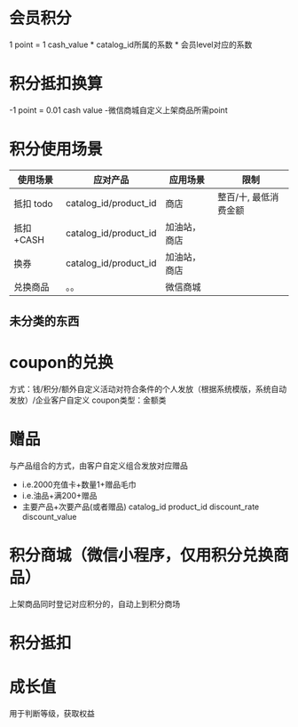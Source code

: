 # 会员积分
1 point = 1 cash_value * catalog_id所属的系数 * 会员level对应的系数

# 积分抵扣换算
-1 point = 0.01 cash value
-微信商城自定义上架商品所需point

# 积分使用场景


|使用场景|应对产品|应用场景|限制|
|-|-|-|-|
|抵扣 todo|catalog_id/product_id|商店|整百/十, 最低消费金额|
|抵扣+CASH|catalog_id/product_id|加油站，商店||
|换券|catalog_id/product_id|加油站，商店||
|兑换商品|。。|微信商城||



## 未分类的东西
# coupon的兑换
方式：钱/积分/额外自定义活动对符合条件的个人发放（根据系统模版，系统自动发放）/企业客户自定义
coupon类型：金额类

# 赠品
与产品组合的方式，由客户自定义组合发放对应赠品
- i.e.2000充值卡+数量1+赠品毛巾
- i.e.油品+满200+赠品
- 主要产品+次要产品(或者赠品) catalog_id product_id discount_rate discount_value

# 积分商城（微信小程序，仅用积分兑换商品）
上架商品同时登记对应积分的，自动上到积分商场

# 积分抵扣

# 成长值
用于判断等级，获取权益
